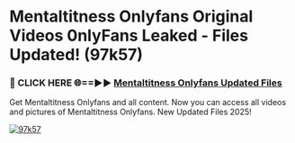 # Mentaltitness Onlyfans Original Videos 0nlyFans Leaked - Files Updated! (97k57)

<h3>🔴 CLICK HERE 🌐==►► <a href="https://tinyurl.com/ehrbuxhb" rel="nofollow">Mentaltitness Onlyfans Updated Files</a></h3>

Get Mentaltitness Onlyfans and all content. Now you can access all videos and pictures of Mentaltitness Onlyfans. New Updated Files 2025!

[![97k57](https://i.imgur.com/lVYEuWS.gif)](https://tinyurl.com/ehrbuxhb)
